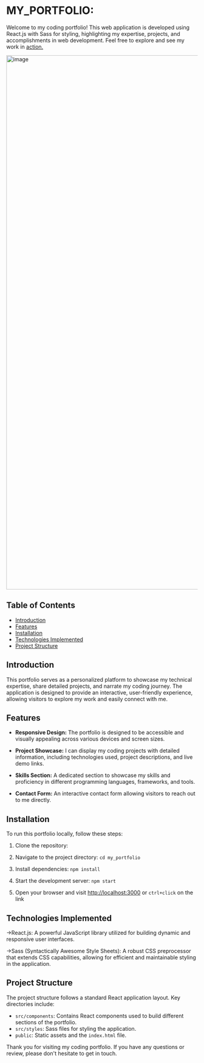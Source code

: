 # MY_PORTFOLIO:
Welcome to my coding portfolio! This web application is developed using React.js with Sass for styling, highlighting my expertise, projects, and accomplishments in web development. Feel free to explore and see my work in  <a href="https://skrish-portfolio.vercel.app/" > action.</a>

<img width="1408" alt="image" 
 src="https://utfs.io/f/mJvRnIkXEid5ZqOlakUxlxIOcjzpeCo8uJ720ywWY61TiR9h">
## Table of Contents

- [Introduction](#introduction)
- [Features](#features)
- [Installation](#installation)
- [Technologies Implemented](#technologies-implemented)
- [Project Structure](#project-structure)

## Introduction
This portfolio serves as a personalized platform to showcase my technical expertise, share detailed projects, and narrate my coding journey. The application is designed to provide an interactive, user-friendly experience, allowing visitors to explore my work and easily connect with me.

## Features

- **Responsive Design:** The portfolio is designed to be accessible and visually appealing across various devices and screen sizes.

- **Project Showcase:** I can display my  coding projects with detailed information, including technologies used, project descriptions, and live demo links.

- **Skills Section:** A dedicated section to showcase my skills and proficiency in different programming languages, frameworks, and tools.

- **Contact Form:** An interactive contact form allowing visitors to reach out to me directly.

## Installation

To run this portfolio locally, follow these steps:

1. Clone the repository:

2. Navigate to the project directory: `cd my_portfolio`

3. Install dependencies: `npm install`

4. Start the development server: `npm start`

5. Open your browser and visit [http://localhost:3000](http://localhost:3000) or `ctrl+click` on the link

## Technologies Implemented
->React.js: A powerful JavaScript library utilized for building dynamic and responsive user interfaces.

->Sass (Syntactically Awesome Style Sheets): A robust CSS preprocessor that extends CSS capabilities, allowing for efficient and maintainable styling in the application.

## Project Structure

The project structure follows a standard React application layout. Key directories include:

- `src/components`: Contains React components used to build different sections of the portfolio.
- `src/styles`: Sass files for styling the application.
- `public`: Static assets and the `index.html` file.
  
 Thank you for visiting my coding portfolio. If you have any questions or review, please don't hesitate to get in touch.
